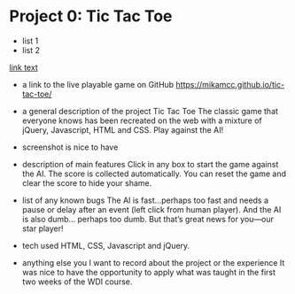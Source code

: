 
# Project 0: Tic Tac Toe

- list 1
- list 2

[link text](http://fillmurray.com/300/300)



- a link to the live playable game on GitHub
  https://mikamcc.github.io/tic-tac-toe/
- a general description of the project
  Tic Tac Toe
  The classic game that everyone knows has been recreated on the web with a mixture of jQuery, Javascript, HTML and CSS. Play against the   AI!
- screenshot is nice to have

- description of main features
  Click in any box to start the game against the AI. The score is collected automatically. You can reset the game and clear the score to     hide your shame.
- list of any known bugs
  The AI is fast…perhaps too fast and needs a pause or delay after an event (left click from human player). And the AI is also dumb…         perhaps too dumb. But that’s great news for you—our star player!

- tech used 
  HTML, CSS, Javascript and jQuery. 
- anything else you I want to record about the project or the experience
  It was nice to have the opportunity to apply what was taught in the first two weeks of the WDI course. 
